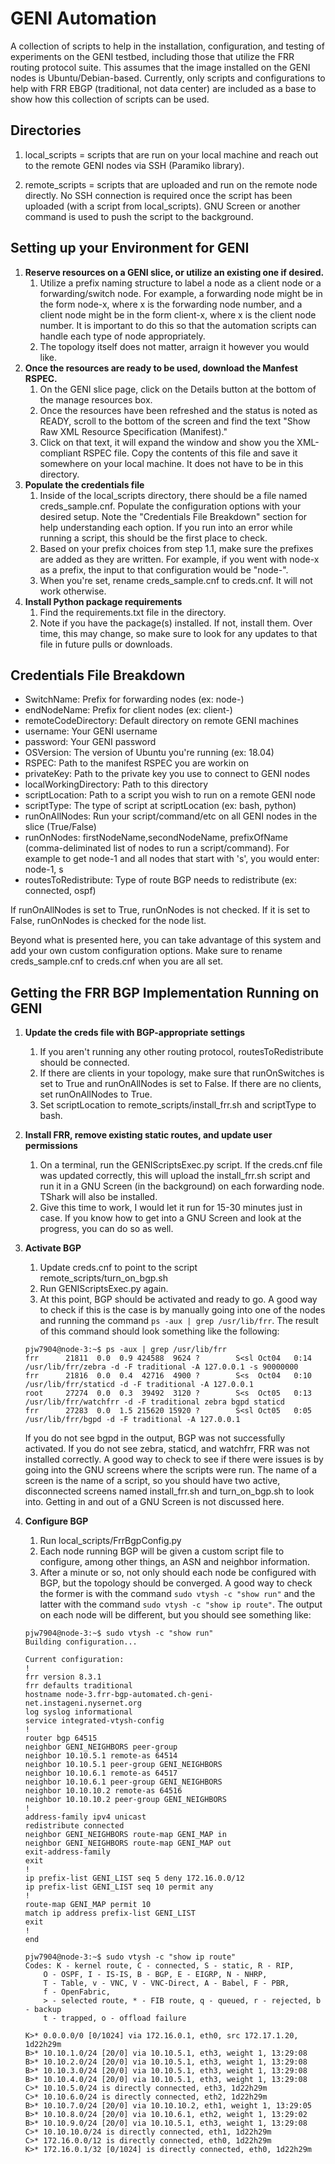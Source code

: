 # GENI Automation
A collection of scripts to help in the installation, configuration, and testing of experiments on the GENI testbed, including those that utilize the FRR routing protocol suite. This assumes that the image installed on the GENI nodes is Ubuntu/Debian-based. Currently, only scripts and configurations to help with FRR EBGP (traditional, not data center) are included as a base to show how this collection of scripts can be used.

## Directories
1. local_scripts = scripts that are run on your local machine and reach out to the remote GENI nodes via SSH (Paramiko library).

2. remote_scripts = scripts that are uploaded and run on the remote node directly. No SSH connection is required once the script has been uploaded (with a script from local_scripts). GNU Screen or another command is used to push the script to the background.

## Setting up your Environment for GENI
1. **Reserve resources on a GENI slice, or utilize an existing one if desired.**
   1. Utilize a prefix naming structure to label a node as a client node or a forwarding/switch node. For example, a forwarding node might be in the form node-x, where x is the forwarding node number, and a client node might be in the form client-x, where x is the client node number. It is important to do this so that the automation scripts can handle each type of node appropriately.
   2. The topology itself does not matter, arraign it however you would like.
2. **Once the resources are ready to be used, download the Manfest RSPEC.**
   1. On the GENI slice page, click on the Details button at the bottom of the manage resources box.
   2. Once the resources have been refreshed and the status is noted as READY, scroll to the bottom of the screen and find the text "Show Raw XML Resource Specification (Manifest)."
   3. Click on that text, it will expand the window and show you the XML-compliant RSPEC file. Copy the contents of this file and save it somewhere on your local machine. It does not have to be in this directory.
3. **Populate the credentials file**
   1. Inside of the local_scripts directory, there should be a file named creds_sample.cnf. Populate the configuration options with your desired setup. Note the "Credentials File Breakdown" section for help understanding each option. If you run into an error while running a script, this should be the first place to check.
   2. Based on your prefix choices from step 1.1, make sure the prefixes are added as they are written. For example, if you went with node-x as a prefix, the input to that configuration would be "node-".
   3. When you're set, rename creds_sample.cnf to creds.cnf. It will not work otherwise.
4. **Install Python package requirements**
   1. Find the requirements.txt file in the directory.
   2. Note if you have the package(s) installed. If not, install them. Over time, this may change, so make sure to look for any updates to that file in future pulls or downloads.

## Credentials File Breakdown
* SwitchName: Prefix for forwarding nodes (ex: node-)
* endNodeName: Prefix for client nodes (ex: client-)
* remoteCodeDirectory: Default directory on remote GENI machines
* username: Your GENI username
* password: Your GENI password
* OSVersion: The version of Ubuntu you're running (ex: 18.04)
* RSPEC: Path to the manifest RSPEC you are workin on           
* privateKey: Path to the private key you use to connect to GENI nodes
* localWorkingDirectory: Path to this directory
* scriptLocation: Path to a script you wish to run on a remote GENI node
* scriptType: The type of script at scriptLocation (ex: bash, python)
* runOnAllNodes: Run your script/command/etc on all GENI nodes in the slice (True/False)
* runOnNodes: firstNodeName,secondNodeName, prefixOfName (comma-deliminated list of nodes to run a script/command). For example to get node-1 and all nodes that start with 's', you would enter: node-1, s
* routesToRedistribute: Type of route BGP needs to redistribute (ex: connected, ospf)

If runOnAllNodes is set to True, runOnNodes is not checked. If it is set to False, runOnNodes is checked for the node list.

Beyond what is presented here, you can take advantage of this system and add your own custom configuration options. Make sure to rename creds_sample.cnf to creds.cnf when you are all set.

## Getting the FRR BGP Implementation Running on GENI
1. **Update the creds file with BGP-appropriate settings**
   1. If you aren't running any other routing protocol, routesToRedistribute should be connected.
   2. If there are clients in your topology, make sure that runOnSwitches is set to True and runOnAllNodes is set to False. If there are no clients, set runOnAllNodes to True.
   3. Set scriptLocation to remote_scripts/install_frr.sh and scriptType to bash.
2. **Install FRR, remove existing static routes, and update user permissions**
   1. On a terminal, run the GENIScriptsExec.py script. If the creds.cnf file was updated correctly, this will upload the install_frr.sh script and run it in a GNU Screen (in the background) on each forwarding node. TShark will also be installed.
   2. Give this time to work, I would let it run for 15-30 minutes just in case. If you know how to get into a GNU Screen and look at the progress, you can do so as well.
3. **Activate BGP**
   1. Update creds.cnf to point to the script remote_scripts/turn_on_bgp.sh
   2. Run GENIScriptsExec.py again.
   3. At this point, BGP should be activated and ready to go. A good way to check if this is the case is by manually going into one of the nodes and running the command ```ps -aux | grep /usr/lib/frr```. The result of this command should look something like the following:

    ```console
    pjw7904@node-3:~$ ps -aux | grep /usr/lib/frr
    frr      21811  0.0  0.9 424588  9624 ?        S<sl Oct04   0:14 /usr/lib/frr/zebra -d -F traditional -A 127.0.0.1 -s 90000000
    frr      21816  0.0  0.4  42716  4900 ?        S<s  Oct04   0:10 /usr/lib/frr/staticd -d -F traditional -A 127.0.0.1
    root     27274  0.0  0.3  39492  3120 ?        S<s  Oct05   0:13 /usr/lib/frr/watchfrr -d -F traditional zebra bgpd staticd
    frr      27283  0.0  1.5 215620 15920 ?        S<sl Oct05   0:05 /usr/lib/frr/bgpd -d -F traditional -A 127.0.0.1
    ```

    If you do not see bgpd in the output, BGP was not successfully activated. If you do not see zebra, staticd, and watchfrr, FRR was not installed correctly. A good way to check to see if there were issues is by going into the GNU screens where the scripts were run. The name of a screen is the name of a script, so you should have two active, disconnected screens named install_frr.sh and turn_on_bgp.sh to look into. Getting in and out of a GNU Screen is not discussed here.

4. **Configure BGP**
   1. Run local_scripts/FrrBgpConfig.py
   2. Each node running BGP will be given a custom script file to configure, among other things, an ASN and neighbor information.
   3. After a minute or so, not only should each node be configured with BGP, but the topology should be converged. A good way to check the former is with the command ```sudo vtysh -c "show run"``` and the latter with the command ```sudo vtysh -c "show ip route"```. The output on each node will be different, but you should see something like:

    ```console
    pjw7904@node-3:~$ sudo vtysh -c "show run"
    Building configuration...

    Current configuration:
    !
    frr version 8.3.1
    frr defaults traditional
    hostname node-3.frr-bgp-automated.ch-geni-net.instageni.nysernet.org
    log syslog informational
    service integrated-vtysh-config
    !
    router bgp 64515
    neighbor GENI_NEIGHBORS peer-group
    neighbor 10.10.5.1 remote-as 64514
    neighbor 10.10.5.1 peer-group GENI_NEIGHBORS
    neighbor 10.10.6.1 remote-as 64517
    neighbor 10.10.6.1 peer-group GENI_NEIGHBORS
    neighbor 10.10.10.2 remote-as 64516
    neighbor 10.10.10.2 peer-group GENI_NEIGHBORS
    !
    address-family ipv4 unicast
    redistribute connected
    neighbor GENI_NEIGHBORS route-map GENI_MAP in
    neighbor GENI_NEIGHBORS route-map GENI_MAP out
    exit-address-family
    exit
    !
    ip prefix-list GENI_LIST seq 5 deny 172.16.0.0/12
    ip prefix-list GENI_LIST seq 10 permit any
    !
    route-map GENI_MAP permit 10
    match ip address prefix-list GENI_LIST
    exit
    !
    end
    ```

    ```console
    pjw7904@node-3:~$ sudo vtysh -c "show ip route"
    Codes: K - kernel route, C - connected, S - static, R - RIP,
        O - OSPF, I - IS-IS, B - BGP, E - EIGRP, N - NHRP,
        T - Table, v - VNC, V - VNC-Direct, A - Babel, F - PBR,
        f - OpenFabric,
        > - selected route, * - FIB route, q - queued, r - rejected, b - backup
        t - trapped, o - offload failure

    K>* 0.0.0.0/0 [0/1024] via 172.16.0.1, eth0, src 172.17.1.20, 1d22h29m
    B>* 10.10.1.0/24 [20/0] via 10.10.5.1, eth3, weight 1, 13:29:08
    B>* 10.10.2.0/24 [20/0] via 10.10.5.1, eth3, weight 1, 13:29:08
    B>* 10.10.3.0/24 [20/0] via 10.10.5.1, eth3, weight 1, 13:29:08
    B>* 10.10.4.0/24 [20/0] via 10.10.5.1, eth3, weight 1, 13:29:08
    C>* 10.10.5.0/24 is directly connected, eth3, 1d22h29m
    C>* 10.10.6.0/24 is directly connected, eth2, 1d22h29m
    B>* 10.10.7.0/24 [20/0] via 10.10.10.2, eth1, weight 1, 13:29:05
    B>* 10.10.8.0/24 [20/0] via 10.10.6.1, eth2, weight 1, 13:29:02
    B>* 10.10.9.0/24 [20/0] via 10.10.5.1, eth3, weight 1, 13:29:08
    C>* 10.10.10.0/24 is directly connected, eth1, 1d22h29m
    C>* 172.16.0.0/12 is directly connected, eth0, 1d22h29m
    K>* 172.16.0.1/32 [0/1024] is directly connected, eth0, 1d22h29m
    ```